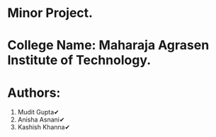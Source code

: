# Minor Project.

# College Name: Maharaja Agrasen Institute of Technology.

# Authors:

1. Mudit Gupta✔
2. Anisha Asnani✔
3. Kashish Khanna✔
